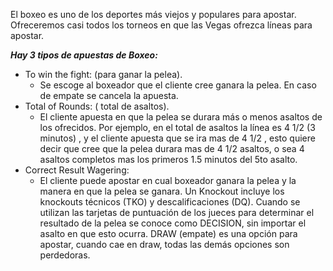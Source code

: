El boxeo es uno de los deportes más viejos y populares para apostar. Ofreceremos casi todos los torneos en que las Vegas ofrezca líneas para apostar.

***Hay 3 tipos de apuestas de Boxeo:***

- To win the fight: (para ganar la pelea).
	- Se escoge al boxeador que el cliente cree ganara la pelea. En caso de empate se cancela la apuesta.
- Total of Rounds: ( total de asaltos).
	- El cliente apuesta en que la pelea se durara más o menos asaltos de los ofrecidos. Por ejemplo, en el total de asaltos la línea es 4 1/2 (3 minutos) , y el cliente apuesta que se ira mas de 4 1/2 , esto quiere decir que cree que la pelea durara mas de 4 1/2 asaltos, o sea 4 asaltos completos mas los primeros 1.5 minutos del 5to asalto.
- Correct Result Wagering:
	- El cliente puede apostar en cual boxeador ganara la pelea y la manera en que la pelea se ganara. Un Knockout incluye los knockouts técnicos (TKO) y descalificaciones (DQ). Cuando se utilizan las tarjetas de puntuación de los jueces para determinar el resultado de la pelea se conoce como DECISION, sin importar el asalto en que esto ocurra. DRAW (empate) es una opción para apostar, cuando cae en draw, todas las demás opciones son perdedoras.
